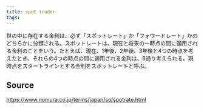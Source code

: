 ```yaml
---
title: spot trader
tags: 
---
```


世の中に存在する金利は、必ず「スポットレート」か「フォワードレート」かのどちらかに分類される。スポットレートは、現在と将来の一時点の間に適用される金利のことをいう。たとえば、現在、1年後、2年後、3年後と4つの時点を考えたとき、それらの4つの時点の間に適用される金利は、6通り考えられる。現時点をスタートラインとする金利をスポットレートと呼ぶ。

## Source
https://www.nomura.co.jp/terms/japan/su/spotrate.html